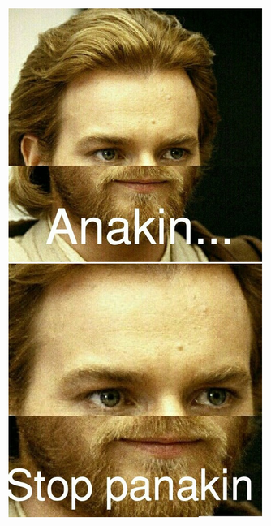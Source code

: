 <html>

<head>

<title>Obi Sad Kenobi</title>

<link rel="stylesheet" href="style.css">

</head>

<body>


<img src="obi1.jpg" class="center"> 
<img src="obi2.jpg" class="center"> 


</body>

</html>
